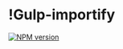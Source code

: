 # !Gulp-importify

[![NPM version][npm-image]][npm-url]

[npm-url]: https://npmjs.org/package/gulp-importify
[npm-image]: http://img.shields.io/npm/v/gulp-importify.svg
